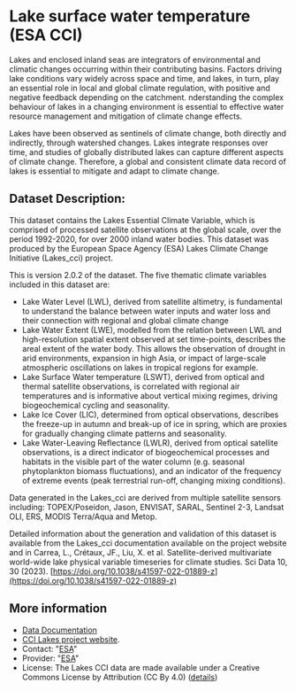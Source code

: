 # Lake surface water temperature (ESA CCI)

Lakes and enclosed inland seas are integrators of environmental and climatic changes occurring within their contributing basins.
Factors driving lake conditions vary widely across space and time, and lakes, in turn, play an essential role in local and global climate regulation,
with positive and negative feedback depending on the catchment. 
nderstanding the complex behaviour of lakes in a changing environment is essential to effective water resource management and mitigation of climate change effects.

Lakes have been observed as sentinels of climate change, both directly and indirectly, through watershed changes.
Lakes integrate responses over time, and studies of globally distributed lakes can capture different aspects of climate change.
Therefore, a global and consistent climate data record of lakes is essential to mitigate and adapt to climate change.

## Dataset Description: 

This dataset contains the Lakes Essential Climate Variable, which is comprised of processed satellite observations at the global scale,
over the period 1992-2020, for over 2000 inland water bodies. This dataset was produced by the European Space Agency (ESA) Lakes Climate Change Initiative (Lakes_cci) project. 

This is version 2.0.2 of the dataset. The five thematic climate variables included in this dataset are: 

- Lake Water Level (LWL), derived from satellite altimetry, is fundamental to understand the balance between water inputs and water loss and their connection with regional and global climate change
- Lake Water Extent (LWE), modelled from the relation between LWL and high-resolution spatial extent observed at set time-points, describes the areal extent of the water body. This allows the observation of drought in arid environments, expansion in high Asia, or impact of large-scale atmospheric oscillations on lakes in tropical regions for example.
- Lake Surface Water temperature (LSWT), derived from optical and thermal satellite observations, is correlated with regional air temperatures and is informative about vertical mixing regimes, driving biogeochemical cycling and seasonality.
- Lake Ice Cover (LIC), determined from optical observations, describes the freeze-up in autumn and break-up of ice in spring, which are proxies for gradually changing climate patterns and seasonality.
- Lake Water-Leaving Reflectance (LWLR), derived from optical satellite observations, is a direct indicator of biogeochemical processes and habitats in the visible part of the water column (e.g. seasonal phytoplankton biomass fluctuations), and an indicator of the frequency of extreme events (peak terrestrial run-off, changing mixing conditions).

Data generated in the Lakes_cci are derived from multiple satellite sensors including: TOPEX/Poseidon, Jason, ENVISAT, SARAL, Sentinel 2-3, Landsat OLI, ERS, MODIS Terra/Aqua and Metop. 

Detailed information about the generation and validation of this dataset is available from the Lakes_cci documentation available on the project website and in Carrea, L., Crétaux, JF., Liu, X. et al. Satellite-derived multivariate world-wide lake physical variable timeseries for climate studies. Sci Data 10, 30 (2023). [https://doi.org/10.1038/s41597-022-01889-z](https://doi.org/10.1038/s41597-022-01889-z)


## More information
- [Data Documentation](https://climate.esa.int/en/projects/lakes/key-documents-lakes/)
- [CCI Lakes project website](https://climate.esa.int/en/projects/lakes/about/).
- Contact: "[ESA](mailto:cci-lakes.contact@groupcls.com)"
- Provider: "[ESA](http://www.esa.int/)"
- License: The Lakes CCI data are made available under a Creative Commons License by Attribution (CC By 4.0) ([details](https://creativecommons.org/licenses/by/4.0/))
